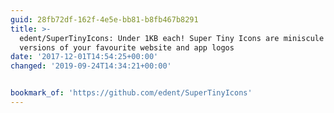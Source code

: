 ```yaml
---
guid: 28fb72df-162f-4e5e-bb81-b8fb467b8291
title: >-
  edent/SuperTinyIcons: Under 1KB each! Super Tiny Icons are miniscule SVG
  versions of your favourite website and app logos
date: '2017-12-01T14:54:25+00:00'
changed: '2019-09-24T14:34:21+00:00'


bookmark_of: 'https://github.com/edent/SuperTinyIcons'
---
```




